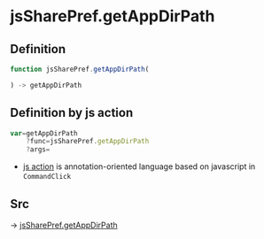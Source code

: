 # jsSharePref.getAppDirPath

## Definition

```js.js
function jsSharePref.getAppDirPath(

) -> getAppDirPath
```


## Definition by js action

```js.js
var=getAppDirPath
	?func=jsSharePref.getAppDirPath
	?args=

```

- [js action](#) is annotation-oriented language based on javascript in `CommandClick`

## Src

-> [jsSharePref.getAppDirPath](https://github.com/puutaro/CommandClick/blob/master/app/src/main/java/com/puutaro/commandclick/fragment_lib/terminal_fragment/js_interface/system/JsSharePref.kt#L21)


